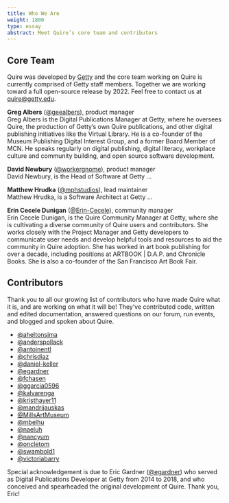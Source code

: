 ```yaml
---
title: Who We Are
weight: 1800
type: essay
abstract: Meet Quire’s core team and contributors
---
```


## Core Team

Quire was developed by [Getty](https://www.getty.edu) and the core team working on Quire is currently comprised of Getty staff members. Together we are working toward a full open-source release by 2022. Feel free to contact us at [quire@getty.edu](mailto:quire@getty.edu).

**Greg Albers** ([@geealbers](https://github.com/geealbers)), product manager<br />
Greg Albers is the Digital Publications Manager at Getty, where he oversees Quire, the production of Getty’s own Quire publications, and other digital publishing initiatives like the Virtual Library. He is a co-founder of the Museum Publishing Digital Interest Group, and a former Board Member of MCN. He speaks regularly on digital publishing, digital literacy, workplace culture and community building, and open source software development.

**David Newbury** ([@workergnome](https://github.com/workergnome)), product manager<br />
David Newbury, is the Head of Software at Getty …

**Matthew Hrudka** ([@mphstudios](https://github.com/mphstudios)), lead maintainer<br />
Matthew Hrudka, is a Software Architect at Getty …

**Erin Cecele Dunigan** ([@Erin-Cecele](https://github.com/Erin-Cecele)), community manager<br />
Erin Cecele Dunigan, is the Quire Community Manager at Getty, where she is cultivating a diverse community of Quire users and contributors. She works closely with the Project Manager and Getty developers to communicate user needs and develop helpful tools and resources to aid the community in Quire adoption. She has worked in art book publishing for over a decade, including positions at ARTBOOK | D.A.P. and Chronicle Books. She is also a co-founder of the San Francisco Art Book Fair.

## Contributors

Thank you to all our growing list of contributors who have made Quire what it is, and are working on what it will be! They’ve contributed code, written and edited documentation, answered questions on our forum, run events, and blogged and spoken about Quire.

- [@aheltonsjma](https://github.com/aheltonsjma)
- [@anderspollack](https://github.com/anderspollack)
- [@antoinentl](https://github.com/antoinentl)
- [@chrisdiaz](https://github.com/chrisdaaz)
- [@daniel-keller](https://github.com/daniel-keller)
- [@egardner](https://github.com/egardner)
- [@fchasen](https://github.com/fchasen)
- [@ggarcia0596](https://github.com/ggarcia0596)
- [@kalvarenga](https://github.com/kalvarenga)
- [@kristhayer11](https://github.com/kristhayer11)
- [@mandrijauskas](https://github.com/mandrijauskas)
- [@MillsArtMuseum](https://github.com/MillsArtMuseum)
- [@mbelhu](https://github.com/mbelhu)
- [@naeluh](https://github.com/naeluh)
- [@nancyum](https://github.com/nancyum)
- [@oncletom](https://github.com/oncletom)
- [@swambold1](https://github.com/swambold1)
- [@victoriabarry](https://github.com/victoriabarry)

Special acknowledgement is due to Eric Gardner ([@egardner](https://github.com/egardner)) who served as Digital Publications Developer at Getty from 2014 to 2018, and who conceived and spearheaded the original development of Quire. Thank you, Eric!
